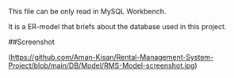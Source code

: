 This file can be only read in MySQL Workbench.

It is a ER-model that briefs about the database used in this project.

##Screenshot

(https://github.com/Aman-Kisan/Rental-Management-System-Project/blob/main/DB/Model/RMS-Model-screenshot.jpg)
